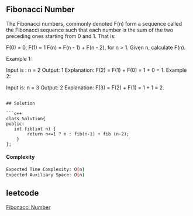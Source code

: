 ## Fibonacci Number
The Fibonacci numbers, commonly denoted F(n) form a sequence called the Fibonacci sequence such that each number is the sum of the two preceding ones starting from 0 and 1. That is:

F(0) = 0, F(1) = 1
F(n) = F(n - 1) + F(n - 2), for n > 1.
Given n, calculate F(n).

 

Example 1:

Input is : n = 2
Output: 1
Explanation: F(2) = F(1) + F(0) = 1 + 0 = 1.
Example 2:

Input is: n = 3
Output: 2
Explanation: F(3) = F(2) + F(1) = 1 + 1 = 2.
```

## Solution 

```c++
class Solution{
public:
   int fib(int n) {
        return n<=1 ? n : fib(n-1) + fib (n-2);
    }
};
```
#### Complexity
```bash
Expected Time Complexity: O(n)
Expected Auxiliary Space: O(n)


```
## leetcode
[Fibonacci Number](https://leetcode.com/problems/fibonacci-number/description/)
